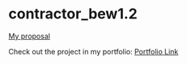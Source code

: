 # contractor_bew1.2
[My proposal](proposal.md)


Check out the project in my portfolio:
[Portfolio Link](https://www.makeschool.com/portfolio/abhi)
